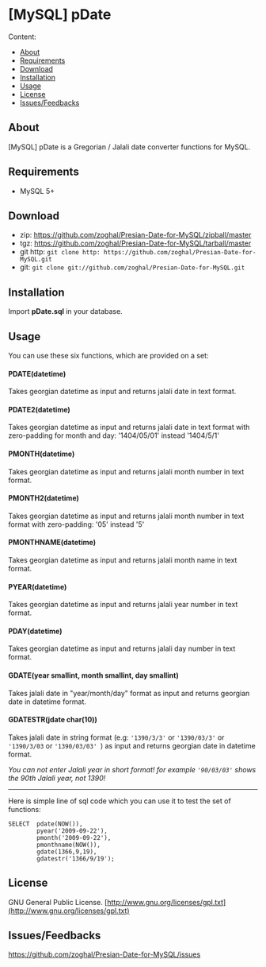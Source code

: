 # [MySQL] pDate
  

Content:
* [About](#about)
* [Requirements](#requirements)
* [Download](#download)
* [Installation](#installation)
* [Usage](#usage)
* [License](#license)
* [Issues/Feedbacks](#issuesfeedbacks)


## About

[MySQL] pDate is a Gregorian / Jalali date converter functions for MySQL.

## Requirements

* MySQL 5+

## Download

* zip: https://github.com/zoghal/Presian-Date-for-MySQL/zipball/master
* tgz: https://github.com/zoghal/Presian-Date-for-MySQL/tarball/master
* git http: `git clone http: https://github.com/zoghal/Presian-Date-for-MySQL.git`
* git: `git clone git://github.com/zoghal/Presian-Date-for-MySQL.git`

## Installation

Import __pDate.sql__ in your database.

## Usage

You can use these six functions, which are provided on a set:

#### PDATE(datetime)
Takes georgian datetime as input and returns jalali date in text format.

#### PDATE2(datetime)
Takes georgian datetime as input and returns jalali date in text format with zero-padding for month and day: '1404/05/01' instead '1404/5/1'

#### PMONTH(datetime)
Takes georgian datetime as input and returns jalali month number in text format.

#### PMONTH2(datetime)
Takes georgian datetime as input and returns jalali month number in text format with zero-padding: '05' instead '5'

#### PMONTHNAME(datetime)
Takes georgian datetime as input and returns jalali month name in text format.

#### PYEAR(datetime)
Takes georgian datetime as input and returns jalali year number in text format.

#### PDAY(datetime)
Takes georgian datetime as input and returns jalali day number in text format.

#### GDATE(year smallint, month smallint, day smallint)
Takes jalali date in "year/month/day" format as input and returns georgian date in datetime format.

#### GDATESTR(jdate char(10))
Takes jalali date in string format (e.g: `'1390/3/3'` or `'1390/03/3'` or `'1390/3/03` or `'1390/03/03' `) as input and returns georgian date in datetime format.

_You can not enter Jalali year in short format! for example `'90/03/03'` shows the 90th Jalali year, not 1390!_

---

Here is simple line of sql code which you can use it to test the set of functions:

```
SELECT	pdate(NOW()),
		pyear('2009-09-22'),
        pmonth('2009-09-22'),
        pmonthname(NOW()),
        gdate(1366,9,19),
        gdatestr('1366/9/19');
```
 
  
## License

GNU General Public License. [http://www.gnu.org/licenses/gpl.txt](http://www.gnu.org/licenses/gpl.txt)

## Issues/Feedbacks

https://github.com/zoghal/Presian-Date-for-MySQL/issues
